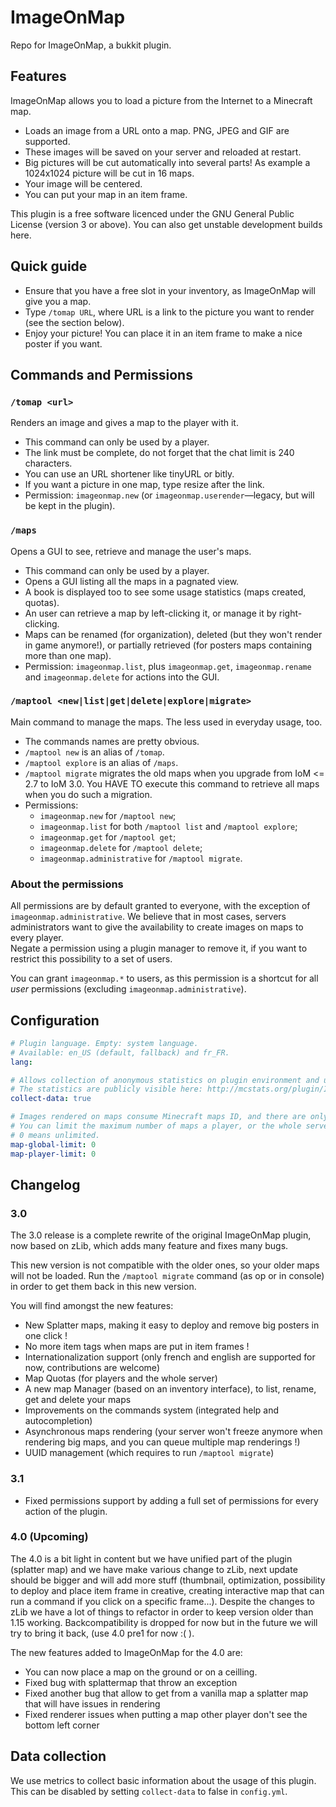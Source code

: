 ImageOnMap
==========

Repo for ImageOnMap, a bukkit plugin.


## Features

ImageOnMap allows you to load a picture from the Internet to a Minecraft map.

- Loads an image from a URL onto a map. PNG, JPEG and GIF are supported.
- These images will be saved on your server and reloaded at restart.
- Big pictures will be cut automatically into several parts! As example a 1024x1024 picture will be cut in 16 maps.
- Your image will be centered.
- You can put your map in an item frame.

This plugin is a free software licenced under the GNU General Public License (version 3 or above). You can also get unstable development builds here.


## Quick guide

- Ensure that you have a free slot in your inventory, as ImageOnMap will give you a map.
- Type `/tomap URL`, where URL is a link to the picture you want to render (see the section below).
- Enjoy your picture! You can place it in an item frame to make a nice poster if you want.


## Commands and Permissions

### `/tomap <url>`

Renders an image and gives a map to the player with it.

- This command can only be used by a player.
- The link must be complete, do not forget that the chat limit is 240 characters.
- You can use an URL shortener like tinyURL or bitly.
- If you want a picture in one map, type resize after the link.
- Permission: `imageonmap.new` (or `imageonmap.userender`—legacy, but will be kept in the plugin).


### `/maps`

Opens a GUI to see, retrieve and manage the user's maps.

- This command can only be used by a player.
- Opens a GUI listing all the maps in a pagnated view.
- A book is displayed too to see some usage statistics (maps created, quotas).
- An user can retrieve a map by left-clicking it, or manage it by right-clicking.
- Maps can be renamed (for organization), deleted (but they won't render in game anymore!), or partially retrieved (for posters maps containing more than one map).
- Permission: `imageonmap.list`, plus `imageonmap.get`, `imageonmap.rename` and `imageonmap.delete` for actions into the GUI.


### `/maptool <new|list|get|delete|explore|migrate>`

Main command to manage the maps. The less used in everyday usage, too.

- The commands names are pretty obvious.
- `/maptool new` is an alias of `/tomap`.
- `/maptool explore` is an alias of `/maps`.
- `/maptool migrate` migrates the old maps when you upgrade from IoM <= 2.7 to IoM 3.0. You HAVE TO execute this command to retrieve all maps when you do such a migration.
- Permissions:
  - `imageonmap.new` for `/maptool new`;
  - `imageonmap.list` for both `/maptool list` and `/maptool explore`;
  - `imageonmap.get` for `/maptool get`;
  - `imageonmap.delete` for `/maptool delete`;
  - `imageonmap.administrative` for `/maptool migrate`.

### About the permissions

All permissions are by default granted to everyone, with the exception of `imageonmap.administrative`. We believe that in most cases, servers administrators want to give the availability to create images on maps to every player.  
Negate a permission using a plugin manager to remove it, if you want to restrict this possibility to a set of users.

You can grant `imageonmap.*` to users, as this permission is a shortcut for all _user_ permissions (excluding `imageonmap.administrative`).


## Configuration

```yaml
# Plugin language. Empty: system language.
# Available: en_US (default, fallback) and fr_FR.
lang:

# Allows collection of anonymous statistics on plugin environment and usage
# The statistics are publicly visible here: http://mcstats.org/plugin/ImageOnMap
collect-data: true

# Images rendered on maps consume Minecraft maps ID, and there are only 32 767 of them.
# You can limit the maximum number of maps a player, or the whole server, can use with ImageOnMap.
# 0 means unlimited.
map-global-limit: 0
map-player-limit: 0
```

## Changelog

### 3.0

The 3.0 release is a complete rewrite of the original ImageOnMap plugin, now based on zLib, which adds many feature and fixes many bugs.

This new version is not compatible with the older ones, so your older maps will not be loaded. Run the `/maptool migrate` command (as op or in console) in order to get them back in this new version.

You will find amongst the new features:

- New Splatter maps, making it easy to deploy and remove big posters in one click !
- No more item tags when maps are put in item frames !
- Internationalization support (only french and english are supported for now, contributions are welcome)
- Map Quotas (for players and the whole server)
- A new map Manager (based on an inventory interface), to list, rename, get and delete your maps
- Improvements on the commands system (integrated help and autocompletion)
- Asynchronous maps rendering (your server won't freeze anymore when rendering big maps, and you can queue multiple map renderings !)
- UUID management (which requires to run `/maptool migrate`)

### 3.1

- Fixed permissions support by adding a full set of permissions for every action of the plugin.

### 4.0 (Upcoming)
The 4.0 is a bit light in content but we have unified part of the plugin (splatter map) and we have make various change to zLib, next update should be bigger and will add more stuff (thumbnail, optimization, possibility to deploy and place item frame in creative, creating interactive map that can run a command if you click on a specific frame...).
Despite the changes to zLib we have a lot of things to refactor in order to keep version older than 1.15 working.
Backcompatibility is dropped for now but in the future we will try to bring it back, (use 4.0 pre1 for now :( ).

The new features added to ImageOnMap for the 4.0 are:
- You can now place a map on the ground or on a ceilling.
- Fixed bug with splattermap that throw an exception
- Fixed another bug that allow to get from a vanilla map a splatter map that will have issues in rendering
- Fixed renderer issues when putting a map other player don't see the bottom left corner

## Data collection

We use metrics to collect basic information about the usage of this plugin. This can be disabled by setting `collect-data` to false in `config.yml`.
